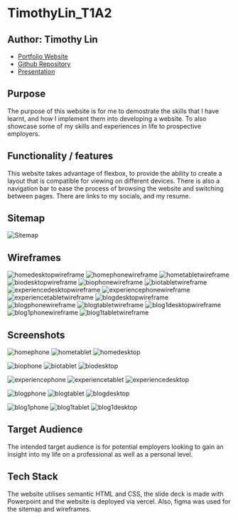 # TimothyLin_T1A2

## Author: Timothy Lin

- [Portfolio Website](https://timothy-lin-t1-a2.vercel.app/)
- [Github Repository](https://github.com/timtam8181?tab=repositories)
- [Presentation](https://www.youtube.com/watch?v=FPMUZS6byr0)

## Purpose 
The purpose of this website is for me to demostrate the skills that I have learnt, and how I implement them into developing a website. To also showcase some of my skills and experiences in life to prospective employers.

## Functionality / features 
This website takes advantage of flexbox, to provide the ability to create a layout that is compatible for viewing on different devices. There is also a navigation bar to ease the process of browsing the website and switching between pages. There are links to my socials, and my resume.   

## Sitemap
![Sitemap](/docs/Sitemap.png) 

## Wireframes
![homedesktopwireframe](homewireframe.png)
![homephonewireframe](homephonewireframe.png)
![hometabletwireframe](homepagetablet.png)
![biodesktopwireframe](biowireframe.png)
![biophonewireframe](biophonewireframe.png)
![biotabletwireframe](biotabletwireframe.png)
![experiencedesktopwireframe](experiencewireframe.png)
![experiencephonewireframe](experiencephonewireframe.png)
![experiencetabletwireframe](experiencetabletwireframe.png)
![blogdesktopwireframe](blogwireframe.png)
![blogphonewireframe](blogphonewireframe.png)
![blogtabletwireframe](blogtabletwireframe.png)
![blog1desktopwireframe](blogpost1wireframe.png)
![blog1phonewireframe](blog1phonewireframe.png)
![blog1tabletwireframe](blog1tabletwireframe.png)

## Screenshots
![homephone](../docs/homephone.png)
![hometablet](../docs/hometablet.png)
![homedesktop](../docs/homedesktop.png)

![biophone](../docs/biophone.png)
![biotablet](../docs/biotablet.png)
![biodesktop](../docs/biodesktop.png) 

![experiencephone](../docs/experiencephone.png)
![experiencetablet](../docs/experiencetablet.png)
![experiencedesktop](../docs/experiencedesktop.png)

![blogphone](../docs/blogphone.png) 
![blogtablet](../docs/blogtablet.png)
![blogdesktop](../docs/blogdesktop.png) 
 
![blog1phone](../docs/blog1phone.png) 
![blog1tablet](../docs/blog1tablet.png) 
![blog1desktop](../docs/blog1desktop.png)

## Target Audience
The intended target audience is for potential employers looking to gain an insight into my life on a professional as well as a personal level.

## Tech Stack 
The website utilises semantic HTML and CSS, the slide deck is made with Powerpoint and the website is deployed via vercel. Also, figma was used for the sitemap and wireframes.

